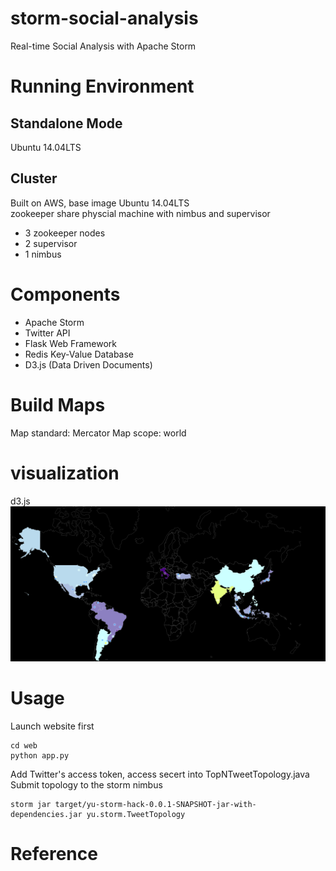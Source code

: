 # storm-social-analysis
Real-time Social Analysis with Apache Storm


# Running Environment
## Standalone Mode
Ubuntu 14.04LTS


## Cluster
Built on AWS, base image Ubuntu 14.04LTS <br/>
zookeeper share physcial machine with nimbus and supervisor
- 3 zookeeper nodes
- 2 supervisor
- 1 nimbus



# Components
- Apache Storm
- Twitter API
- Flask Web Framework
- Redis Key-Value Database
- D3.js (Data Driven Documents)


# Build Maps

Map standard: Mercator
Map scope: world

# visualization
d3.js
![](https://github.com/ZhuangER/storm-social-analysis/blob/master/map_visualization.png)




# Usage
Launch website first
```
cd web
python app.py
```
Add Twitter's access token, access secert into TopNTweetTopology.java <br>
Submit topology to the storm nimbus
```
storm jar target/yu-storm-hack-0.0.1-SNAPSHOT-jar-with-dependencies.jar yu.storm.TweetTopology
```


# Reference
